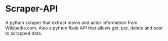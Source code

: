 # Scraper-API

A python scraper that extract movie and actor information from Wikipedia.com. Also a python flask API that allows get, put, delete and post to scrapped data. 
